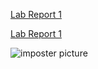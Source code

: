 
[Lab Report 1](lab-report-1-week-2.html)

[Lab Report 1](https://ripslash.github.io/cse15l-lab-reports/lab-report-1-week-2.html)


![imposter picture](https://cdn.discordapp.com/attachments/406325541445042176/850266520869404672/20210603_222056.png)
